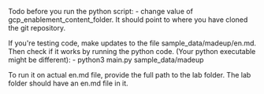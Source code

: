 Todo before you run the python script:
    - change value of gcp\_enablement\_content\_folder. It should point to where you have cloned the git repository.

If you're testing code, make updates to the file sample\_data/madeup/en.md. Then check if it works by running the python code. (Your python executable might be different):
    - python3 main.py sample\_data/madeup

To run it on actual en.md file, provide the full path to the lab folder. The lab folder should have an en.md file in it.
